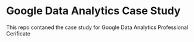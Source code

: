 # Google Data Analytics Case Study
 This repo contaned the case study for Google Data Analytics Professional Cerificate

